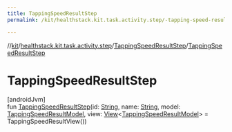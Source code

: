```yaml
---
title: TappingSpeedResultStep
permalink: /kit/healthstack.kit.task.activity.step/-tapping-speed-result-step/-tapping-speed-result-step.html

---
```

//[kit](../../../index.html)/[healthstack.kit.task.activity.step](../index.html)/[TappingSpeedResultStep](index.html)/[TappingSpeedResultStep](-tapping-speed-result-step.html)



# TappingSpeedResultStep



[androidJvm]\
fun [TappingSpeedResultStep](-tapping-speed-result-step.html)(id: [String](https://kotlinlang.org/api/latest/jvm/stdlib/kotlin/-string/index.html), name: [String](https://kotlinlang.org/api/latest/jvm/stdlib/kotlin/-string/index.html), model: [TappingSpeedResultModel](../../healthstack.kit.task.activity.model/-tapping-speed-result-model/index.html), view: [View](../../healthstack.kit.task.base/-view/index.html)&lt;[TappingSpeedResultModel](../../healthstack.kit.task.activity.model/-tapping-speed-result-model/index.html)&gt; = TappingSpeedResultView())




